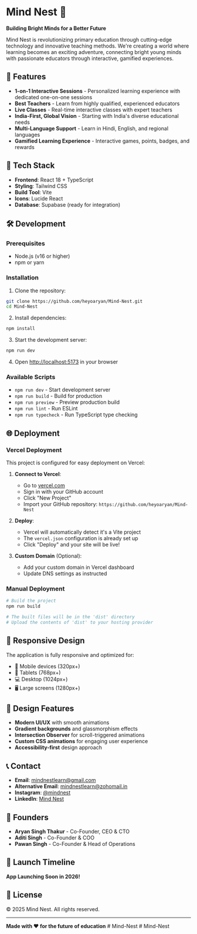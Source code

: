 # Mind Nest 🧠

**Building Bright Minds for a Better Future**

Mind Nest is revolutionizing primary education through cutting-edge technology and innovative teaching methods. We're creating a world where learning becomes an exciting adventure, connecting bright young minds with passionate educators through interactive, gamified experiences.

## 🌟 Features

- **1-on-1 Interactive Sessions** - Personalized learning experience with dedicated one-on-one sessions
- **Best Teachers** - Learn from highly qualified, experienced educators
- **Live Classes** - Real-time interactive classes with expert teachers
- **India-First, Global Vision** - Starting with India's diverse educational needs
- **Multi-Language Support** - Learn in Hindi, English, and regional languages
- **Gamified Learning Experience** - Interactive games, points, badges, and rewards

## 🚀 Tech Stack

- **Frontend**: React 18 + TypeScript
- **Styling**: Tailwind CSS
- **Build Tool**: Vite
- **Icons**: Lucide React
- **Database**: Supabase (ready for integration)

## 🛠️ Development

### Prerequisites
- Node.js (v16 or higher)
- npm or yarn

### Installation

1. Clone the repository:
```bash
git clone https://github.com/heyoaryan/Mind-Nest.git
cd Mind-Nest
```

2. Install dependencies:
```bash
npm install
```

3. Start the development server:
```bash
npm run dev
```

4. Open [http://localhost:5173](http://localhost:5173) in your browser

### Available Scripts

- `npm run dev` - Start development server
- `npm run build` - Build for production
- `npm run preview` - Preview production build
- `npm run lint` - Run ESLint
- `npm run typecheck` - Run TypeScript type checking

## 🌐 Deployment

### Vercel Deployment

This project is configured for easy deployment on Vercel:

1. **Connect to Vercel**:
   - Go to [vercel.com](https://vercel.com)
   - Sign in with your GitHub account
   - Click "New Project"
   - Import your GitHub repository: `https://github.com/heyoaryan/Mind-Nest`

2. **Deploy**:
   - Vercel will automatically detect it's a Vite project
   - The `vercel.json` configuration is already set up
   - Click "Deploy" and your site will be live!

3. **Custom Domain** (Optional):
   - Add your custom domain in Vercel dashboard
   - Update DNS settings as instructed

### Manual Deployment

```bash
# Build the project
npm run build

# The built files will be in the 'dist' directory
# Upload the contents of 'dist' to your hosting provider
```

## 📱 Responsive Design

The application is fully responsive and optimized for:
- 📱 Mobile devices (320px+)
- 📱 Tablets (768px+)
- 💻 Desktop (1024px+)
- 🖥️ Large screens (1280px+)

## 🎨 Design Features

- **Modern UI/UX** with smooth animations
- **Gradient backgrounds** and glassmorphism effects
- **Intersection Observer** for scroll-triggered animations
- **Custom CSS animations** for engaging user experience
- **Accessibility-first** design approach

## 📞 Contact

- **Email**: mindnestlearn@gmail.com
- **Alternative Email**: mindnestlearn@zohomail.in
- **Instagram**: [@mindnest](https://instagram.com/mindnest)
- **LinkedIn**: [Mind Nest](https://linkedin.com/company/mindnest)

## 👥 Founders

- **Aryan Singh Thakur** - Co-Founder, CEO & CTO
- **Aditi Singh** - Co-Founder & COO
- **Pawan Singh** - Co-Founder & Head of Operations

## 🚀 Launch Timeline

**App Launching Soon in 2026!**

## 📄 License

© 2025 Mind Nest. All rights reserved.

---

**Made with ❤️ for the future of education**
#   M i n d - N e s t 
 
 #   M i n d - N e s t 
 
 